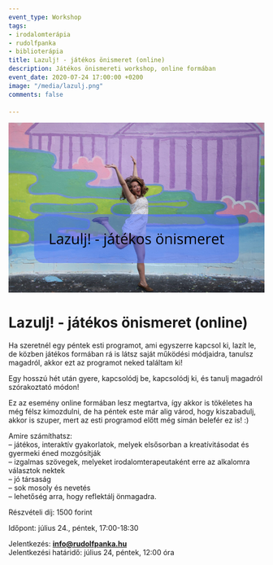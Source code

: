 ```yaml
---
event_type: Workshop
tags:
- irodalomterápia
- rudolfpanka
- biblioterápia
title: Lazulj! - játékos önismeret (online)
description: Játékos önismereti workshop, online formában
event_date: 2020-07-24 17:00:00 +0200
image: "/media/lazulj.png"
comments: false

---
```

![](/media/lazulj.png)

# Lazulj! - játékos önismeret (online)

Ha szeretnél egy péntek esti programot, ami egyszerre kapcsol ki, lazít le, de közben játékos formában rá is látsz saját működési módjaidra, tanulsz magadról, akkor ezt az programot neked találtam ki!

Egy hosszú hét után gyere, kapcsolódj be, kapcsolódj ki, és tanulj magadról szórakoztató módon!

Ez az esemény online formában lesz megtartva, így akkor is tökéletes ha még félsz kimozdulni, de ha péntek este már alig várod, hogy kiszabadulj, akkor is szuper, mert az esti programod előtt még simán belefér ez is! :)

Amire számíthatsz:  
– játékos, interaktív gyakorlatok, melyek elsősorban a kreatívitásodat és gyermeki éned mozgósítják  
– izgalmas szövegek, melyeket irodalomterapeutaként erre az alkalomra választok nektek  
– jó társaság  
– sok mosoly és nevetés  
– lehetőség arra, hogy reflektálj önmagadra.

Részvételi díj: 1500 forint

Időpont: július 24., péntek, 17:00-18:30

Jelentkezés: [**info@rudolfpanka.hu**](mailto:info@rudolfpanka.hu)  
Jelentkezési határidő: július 24, péntek, 12:00 óra